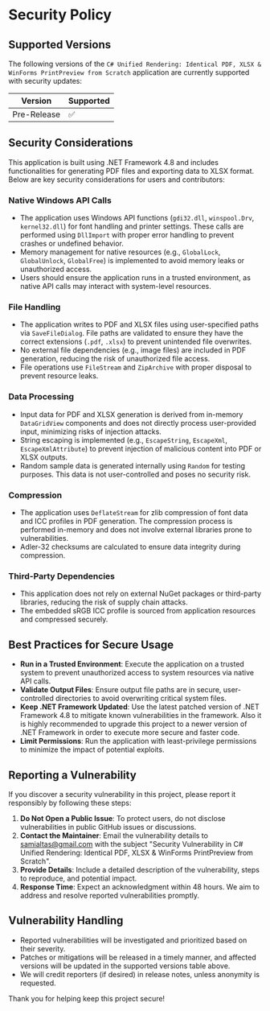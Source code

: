 # Security Policy

## Supported Versions

The following versions of the `C# Unified Rendering: Identical PDF, XLSX & WinForms PrintPreview from Scratch` application are currently supported with security updates:

| Version | Supported          |
|---------|--------------------|
| Pre-Release     | ✅                 |

## Security Considerations

This application is built using .NET Framework 4.8 and includes functionalities for generating PDF files and exporting data to XLSX format. Below are key security considerations for users and contributors:

### Native Windows API Calls
- The application uses Windows API functions (`gdi32.dll`, `winspool.Drv`, `kernel32.dll`) for font handling and printer settings. These calls are performed using `DllImport` with proper error handling to prevent crashes or undefined behavior.
- Memory management for native resources (e.g., `GlobalLock`, `GlobalUnlock`, `GlobalFree`) is implemented to avoid memory leaks or unauthorized access.
- Users should ensure the application runs in a trusted environment, as native API calls may interact with system-level resources.

### File Handling
- The application writes to PDF and XLSX files using user-specified paths via `SaveFileDialog`. File paths are validated to ensure they have the correct extensions (`.pdf`, `.xlsx`) to prevent unintended file overwrites.
- No external file dependencies (e.g., image files) are included in PDF generation, reducing the risk of unauthorized file access.
- File operations use `FileStream` and `ZipArchive` with proper disposal to prevent resource leaks.

### Data Processing
- Input data for PDF and XLSX generation is derived from in-memory `DataGridView` components and does not directly process user-provided input, minimizing risks of injection attacks.
- String escaping is implemented (e.g., `EscapeString`, `EscapeXml`, `EscapeXmlAttribute`) to prevent injection of malicious content into PDF or XLSX outputs.
- Random sample data is generated internally using `Random` for testing purposes. This data is not user-controlled and poses no security risk.

### Compression
- The application uses `DeflateStream` for zlib compression of font data and ICC profiles in PDF generation. The compression process is performed in-memory and does not involve external libraries prone to vulnerabilities.
- Adler-32 checksums are calculated to ensure data integrity during compression.

### Third-Party Dependencies
- This application does not rely on external NuGet packages or third-party libraries, reducing the risk of supply chain attacks.
- The embedded sRGB ICC profile is sourced from application resources and compressed securely.

## Best Practices for Secure Usage
- **Run in a Trusted Environment**: Execute the application on a trusted system to prevent unauthorized access to system resources via native API calls.
- **Validate Output Files**: Ensure output file paths are in secure, user-controlled directories to avoid overwriting critical system files.
- **Keep .NET Framework Updated**: Use the latest patched version of .NET Framework 4.8 to mitigate known vulnerabilities in the framework. Also it is highly recommended to upgrade this project to a newer version of .NET Framework in order to execute more secure and faster code.
- **Limit Permissions**: Run the application with least-privilege permissions to minimize the impact of potential exploits.

## Reporting a Vulnerability
If you discover a security vulnerability in this project, please report it responsibly by following these steps:
1. **Do Not Open a Public Issue**: To protect users, do not disclose vulnerabilities in public GitHub issues or discussions.
2. **Contact the Maintainer**: Email the vulnerability details to samialtas@gmail.com with the subject "Security Vulnerability in C# Unified Rendering: Identical PDF, XLSX & WinForms PrintPreview from Scratch".
3. **Provide Details**: Include a detailed description of the vulnerability, steps to reproduce, and potential impact.
4. **Response Time**: Expect an acknowledgment within 48 hours. We aim to address and resolve reported vulnerabilities promptly.

## Vulnerability Handling
- Reported vulnerabilities will be investigated and prioritized based on their severity.
- Patches or mitigations will be released in a timely manner, and affected versions will be updated in the supported versions table above.
- We will credit reporters (if desired) in release notes, unless anonymity is requested.

Thank you for helping keep this project secure!
